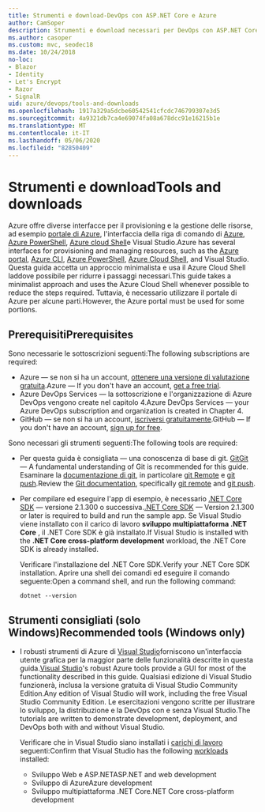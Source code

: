```yaml
---
title: Strumenti e download-DevOps con ASP.NET Core e Azure
author: CamSoper
description: Strumenti e download necessari per DevOps con ASP.NET Core e Azure.
ms.author: casoper
ms.custom: mvc, seodec18
ms.date: 10/24/2018
no-loc:
- Blazor
- Identity
- Let's Encrypt
- Razor
- SignalR
uid: azure/devops/tools-and-downloads
ms.openlocfilehash: 1917a329a5dcbe60542541cfcdc746799307e3d5
ms.sourcegitcommit: 4a9321db7ca4e69074fa08a678dcc91e16215b1e
ms.translationtype: MT
ms.contentlocale: it-IT
ms.lasthandoff: 05/06/2020
ms.locfileid: "82850409"
---
```

# <a name="tools-and-downloads"></a><span data-ttu-id="86e2c-103">Strumenti e download</span><span class="sxs-lookup"><span data-stu-id="86e2c-103">Tools and downloads</span></span>

<span data-ttu-id="86e2c-104">Azure offre diverse interfacce per il provisioning e la gestione delle risorse, ad esempio [portale di Azure](https://portal.azure.com), l'interfaccia della riga di comando di [Azure](/cli/azure/), [Azure PowerShell](/powershell/azure/overview), [Azure cloud Shell](https://shell.azure.com/bash)e Visual Studio.</span><span class="sxs-lookup"><span data-stu-id="86e2c-104">Azure has several interfaces for provisioning and managing resources, such as the [Azure portal](https://portal.azure.com), [Azure CLI](/cli/azure/), [Azure PowerShell](/powershell/azure/overview), [Azure Cloud Shell](https://shell.azure.com/bash), and Visual Studio.</span></span> <span data-ttu-id="86e2c-105">Questa guida accetta un approccio minimalista e usa il Azure Cloud Shell laddove possibile per ridurre i passaggi necessari.</span><span class="sxs-lookup"><span data-stu-id="86e2c-105">This guide takes a minimalist approach and uses the Azure Cloud Shell whenever possible to reduce the steps required.</span></span> <span data-ttu-id="86e2c-106">Tuttavia, è necessario utilizzare il portale di Azure per alcune parti.</span><span class="sxs-lookup"><span data-stu-id="86e2c-106">However, the Azure portal must be used for some portions.</span></span>

## <a name="prerequisites"></a><span data-ttu-id="86e2c-107">Prerequisiti</span><span class="sxs-lookup"><span data-stu-id="86e2c-107">Prerequisites</span></span>

<span data-ttu-id="86e2c-108">Sono necessarie le sottoscrizioni seguenti:</span><span class="sxs-lookup"><span data-stu-id="86e2c-108">The following subscriptions are required:</span></span>

* <span data-ttu-id="86e2c-109">Azure &mdash; se non si ha un account, [ottenere una versione di valutazione gratuita](https://azure.microsoft.com/free/dotnet/).</span><span class="sxs-lookup"><span data-stu-id="86e2c-109">Azure &mdash; If you don't have an account, [get a free trial](https://azure.microsoft.com/free/dotnet/).</span></span>
* <span data-ttu-id="86e2c-110">Azure DevOps Services &mdash; la sottoscrizione e l'organizzazione di Azure DevOps vengono create nel capitolo 4.</span><span class="sxs-lookup"><span data-stu-id="86e2c-110">Azure DevOps Services &mdash; your Azure DevOps subscription and organization is created in Chapter 4.</span></span>
* <span data-ttu-id="86e2c-111">GitHub &mdash; se non si ha un account, [iscriversi gratuitamente](https://github.com/join).</span><span class="sxs-lookup"><span data-stu-id="86e2c-111">GitHub &mdash; If you don't have an account, [sign up for free](https://github.com/join).</span></span>

<span data-ttu-id="86e2c-112">Sono necessari gli strumenti seguenti:</span><span class="sxs-lookup"><span data-stu-id="86e2c-112">The following tools are required:</span></span>

* <span data-ttu-id="86e2c-113">Per questa guida è consigliata &mdash; una conoscenza di base di git. [Git](https://git-scm.com/downloads)</span><span class="sxs-lookup"><span data-stu-id="86e2c-113">[Git](https://git-scm.com/downloads) &mdash; A fundamental understanding of Git is recommended for this guide.</span></span> <span data-ttu-id="86e2c-114">Esaminare la [documentazione di git](https://git-scm.com/doc), in particolare [git Remote](https://git-scm.com/docs/git-remote) e [git push](https://git-scm.com/docs/git-push).</span><span class="sxs-lookup"><span data-stu-id="86e2c-114">Review the [Git documentation](https://git-scm.com/doc), specifically [git remote](https://git-scm.com/docs/git-remote) and [git push](https://git-scm.com/docs/git-push).</span></span>
* <span data-ttu-id="86e2c-115">Per compilare ed eseguire l'app di esempio, è necessario [.NET Core SDK](https://dotnet.microsoft.com/download/) &mdash; versione 2.1.300 o successiva.</span><span class="sxs-lookup"><span data-stu-id="86e2c-115">[.NET Core SDK](https://dotnet.microsoft.com/download/) &mdash; Version 2.1.300 or later is required to build and run the sample app.</span></span> <span data-ttu-id="86e2c-116">Se Visual Studio viene installato con il carico di lavoro **sviluppo multipiattaforma .NET Core** , il .NET Core SDK è già installato.</span><span class="sxs-lookup"><span data-stu-id="86e2c-116">If Visual Studio is installed with the **.NET Core cross-platform development** workload, the .NET Core SDK is already installed.</span></span>

    <span data-ttu-id="86e2c-117">Verificare l'installazione del .NET Core SDK.</span><span class="sxs-lookup"><span data-stu-id="86e2c-117">Verify your .NET Core SDK installation.</span></span> <span data-ttu-id="86e2c-118">Aprire una shell dei comandi ed eseguire il comando seguente:</span><span class="sxs-lookup"><span data-stu-id="86e2c-118">Open a command shell, and run the following command:</span></span>

    ```dotnetcli
    dotnet --version
    ```

## <a name="recommended-tools-windows-only"></a><span data-ttu-id="86e2c-119">Strumenti consigliati (solo Windows)</span><span class="sxs-lookup"><span data-stu-id="86e2c-119">Recommended tools (Windows only)</span></span>

* <span data-ttu-id="86e2c-120">I robusti strumenti di Azure di [Visual Studio](https://visualstudio.microsoft.com)forniscono un'interfaccia utente grafica per la maggior parte delle funzionalità descritte in questa guida.</span><span class="sxs-lookup"><span data-stu-id="86e2c-120">[Visual Studio](https://visualstudio.microsoft.com)'s robust Azure tools provide a GUI for most of the functionality described in this guide.</span></span> <span data-ttu-id="86e2c-121">Qualsiasi edizione di Visual Studio funzionerà, inclusa la versione gratuita di Visual Studio Community Edition.</span><span class="sxs-lookup"><span data-stu-id="86e2c-121">Any edition of Visual Studio will work, including the free Visual Studio Community Edition.</span></span> <span data-ttu-id="86e2c-122">Le esercitazioni vengono scritte per illustrare lo sviluppo, la distribuzione e la DevOps con e senza Visual Studio.</span><span class="sxs-lookup"><span data-stu-id="86e2c-122">The tutorials are written to demonstrate development, deployment, and DevOps both with and without Visual Studio.</span></span>

  <span data-ttu-id="86e2c-123">Verificare che in Visual Studio siano installati i [carichi di lavoro](/visualstudio/install/modify-visual-studio) seguenti:</span><span class="sxs-lookup"><span data-stu-id="86e2c-123">Confirm that Visual Studio has the following [workloads](/visualstudio/install/modify-visual-studio) installed:</span></span>

  * <span data-ttu-id="86e2c-124">Sviluppo Web e ASP.NET</span><span class="sxs-lookup"><span data-stu-id="86e2c-124">ASP.NET and web development</span></span>
  * <span data-ttu-id="86e2c-125">Sviluppo di Azure</span><span class="sxs-lookup"><span data-stu-id="86e2c-125">Azure development</span></span>
  * <span data-ttu-id="86e2c-126">Sviluppo multipiattaforma .NET Core</span><span class="sxs-lookup"><span data-stu-id="86e2c-126">.NET Core cross-platform development</span></span>
